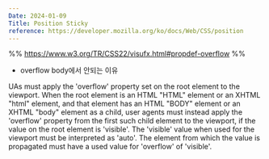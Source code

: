 ```yaml
---
Date: 2024-01-09
Title: Position Sticky
reference: https://developer.mozilla.org/ko/docs/Web/CSS/position
---
```

%% https://www.w3.org/TR/CSS22/visufx.html#propdef-overflow %%
- overflow body에서 안되는 이유


UAs must apply the 'overflow' property set on the root element to the viewport. When the root element is an HTML "HTML" element or an XHTML "html" element, and that element has an HTML "BODY" element or an XHTML "body" element as a child, user agents must instead apply the 'overflow' property from the first such child element to the viewport, if the value on the root element is 'visible'. The 'visible' value when used for the viewport must be interpreted as 'auto'. The element from which the value is propagated must have a used value for 'overflow' of 'visible'.

